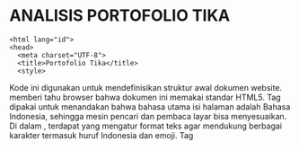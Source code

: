 # ANALISIS PORTOFOLIO TIKA
``` <!DOCTYPE html>
<html lang="id">
<head>
  <meta charset="UTF-8">
  <title>Portofolio Tika</title>
  <style>
```
Kode ini digunakan untuk mendefinisikan struktur awal dokumen website. <!DOCTYPE html> memberi tahu browser bahwa dokumen ini memakai standar HTML5. Tag <html lang="id"> dipakai untuk menandakan bahwa bahasa utama isi halaman adalah Bahasa Indonesia, sehingga mesin pencari dan pembaca layar bisa menyesuaikan. Di dalam <head>, terdapat <meta charset="UTF-8"> yang mengatur format teks agar mendukung berbagai karakter termasuk huruf Indonesia dan emoji. Tag <title> berfungsi memberi judul di tab browser, yaitu "Portofolio Tika". Sedangkan <style> menandakan bahwa kode CSS untuk mendesain tampilan halaman akan ditulis langsung di dalam file HTML ini.
``` body {
  background: #f5c7ce;
  display: flex;
  justify-content: center;
  align-items: center;
  min-height: 100vh;
}
```
Kode ini digunakan untuk mengatur tampilan dasar dari seluruh halaman. Latar belakang (background) diberi warna pink muda dengan kode hex #f5c7ce untuk menciptakan kesan lembut dan feminin. display: flex menjadikan halaman memakai Flexbox layout, sebuah sistem tata letak modern di CSS. Properti justify-content: center membuat konten di dalam halaman berada di tengah secara horizontal, sedangkan align-items: center membuatnya berada di tengah secara vertikal. Dengan tambahan min-height: 100vh, tinggi halaman dibuat minimal sama dengan tinggi layar, sehingga konten selalu tampil penuh satu layar meskipun isinya sedikit.
``` <nav>
  <a href="#" onclick="showSection('home')">Home</a>
  <a href="#" onclick="showSection('about')">About Me</a>
  <a href="#" onclick="showSection('funfact')">Fun Fact</a>
  <a href="#" onclick="showSection('contact')">Contact</a>
</nav>
```
Kode ini digunakan untuk membuat menu navigasi di bagian atas halaman. Tag <nav> berfungsi sebagai pembungkus elemen navigasi. Di dalamnya terdapat beberapa link (<a>) yaitu Home, About Me, Fun Fact, Contact. Masing-masing link memiliki atribut onclick="showSection('id')" yang memanggil fungsi JavaScript showSection dengan parameter id section yang ingin ditampilkan. Dengan mekanisme ini, ketika pengguna mengklik salah satu menu, konten di layar akan berganti tanpa perlu memuat ulang halaman.
```<div id="home" class="section active">
  <h2>haiii, kenalan yukss</h2>
  <p>cuman manusia biasa yang mimpinya pengen kaya tapi rebahan terus 🤭🫶🏻</p>
</div>```
Kode ini digunakan untuk menampilkan halaman Home. Tag <div> diberi id="home" agar bisa diakses oleh JavaScript saat navigasi dilakukan. Class section menandakan bahwa bagian ini adalah salah satu section dari halaman, sedangkan tambahan class active membuatnya tampil pertama kali saat halaman dibuka. Isi section berupa heading <h2> berisi sapaan "haiii, kenalan yukss", dan paragraf <p> yang memberi kesan santai dan personal dengan gaya bahasa sehari-hari.
```<div id="about" class="section">
  <div class="about-container">
    <img src="tika.jpg" alt="Foto Tika">
    <div class="about-text">
      <p><b>Nama:</b> Hartika Ansar</p>
      <p><b>Nama Panggilan:</b> Tika</p>
      <p><b>Asal:</b> Kab. Enrekang</p>
      <p><b>Tanggal lahir:</b> 14 Maret 2006</p>
      <p><b>Pendidikan:</b> Universitas Negeri Makassar</p>
      <p><b>Jurusan:</b> Teknik Komputer</p>
    </div>
  </div>
</div>```
Kode ini digunakan untuk menampilkan informasi pribadi pemilik website. Bagian ini memiliki id="about" agar bisa dipanggil ketika menu About Me diklik. Isi section terdiri dari <img> yang menampilkan foto pribadi bernama tika.jpg dengan teks alternatif "Foto Tika". Kemudian ada <div class="about-text"> yang berisi beberapa paragraf <p> dengan label tebal <b> untuk menonjolkan data penting seperti nama, panggilan, asal daerah, tanggal lahir, pendidikan, dan jurusan kuliah. Bagian ini membuat website lebih personal karena memperkenalkan identitas pemilik secara jelas.
```<div id="funfact" class="section">
  <h2>fun Fact</h2>
  <ul class="funfact-list">
    <li>➤ suka baca wattpad/novel kalo lagi ga ada tugas</li>
    <li>➤ hobi dengerin lagu galau padahal lagi ga galau</li>
    <li>➤ cita-cita kaya, tapi hobi rebahan</li>
    <li>➤ scroll tiktok seharian</li>
    <li>➤ sukaa samaa warna pink hihihi</li>
  </ul>
</div>```
Kode ini digunakan untuk menampilkan fakta-fakta unik tentang pemilik website. Judul "Fun Fact" ditulis dengan heading <h2>. Isi fakta disusun dalam list menggunakan <ul> (unordered list) dan <li> (list item), sehingga rapi dan mudah dibaca. Masing-masing fakta menggunakan gaya bahasa santai, misalnya suka baca wattpad, dengerin lagu galau, cita-cita kaya tapi malas, scroll TikTok, dan suka warna pink. Bagian ini menambahkan sisi kepribadian yang lebih ringan dan menyenangkan.
```<div id="contact" class="section">
  <h2>ini sosmed akuhh👇🏻</h2>
  <div class="contact-links">
    <a href="https://wa.me/6282271512957" target="_blank">WhatsApp</a>
    <a href="https://instagram.com/hrtikansar" target="_blank">Instagram</a>
    <a href="https://www.tiktok.com/@bvluesky?_t=ZS-8zXCF5MPjZh&_r=1" target="_blank">Tiktok</a>
    <a href="mailto:hartikansar14@gmail.com" target="_blank">Email</a>
  </div>
</div>```
Kode ini digunakan untuk menampilkan tautan ke sosial media pemilik website. Judul "ini sosmed akuhh👇🏻" memberi kesan santai dan ramah. Bagian <div class="contact-links"> berisi beberapa link <a> ke WhatsApp, Instagram, TikTok, dan Email. Atribut target="_blank" dipakai agar link terbuka di tab baru, sehingga pengguna tidak meninggalkan halaman utama. Bagian ini penting untuk memudahkan orang lain menghubungi atau mengikuti pemilik website di media sosial.
```<script>
  function showSection(id) {
    const sections = document.querySelectorAll('.section');
    sections.forEach(sec => sec.classList.remove('active'));
    document.getElementById(id).classList.add('active');
  }
</script>
```
Kode ini digunakan untuk mengatur logika navigasi antar halaman. Fungsi showSection(id) bekerja dengan cara:

Mengambil semua elemen dengan class .section.

Menghapus class active dari semua section agar tidak terlihat.

Menambahkan class active pada section dengan id yang sesuai dengan menu yang diklik.

Dengan logika ini, hanya satu section yang aktif dan terlihat pada satu waktu. Hasilnya, website terasa seperti aplikasi satu halaman (single-page app) sederhana.
Jadi, Website portofolio ini menggunakan kombinasi HTML, CSS, dan JavaScript sederhana. Struktur halaman dibagi menjadi beberapa section: Home, About Me, Fun Fact, dan Contact. CSS mengatur tata letak dan warna agar website lebih menarik, sementara JavaScript dipakai untuk membuat navigasi antar section tanpa harus memuat ulang halaman. Secara keseluruhan, project ini sudah cukup untuk dijadikan portofolio pribadi sekaligus latihan dasar dalam membangun website.


